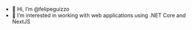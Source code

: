 - 👋 Hi, I’m @felipeguizzo
- 👀 I’m interested in working with web applications using .NET Core and NextJS

<!---
felipeguizzo/felipeguizzo is a ✨ special ✨ repository because its `README.md` (this file) appears on your GitHub profile.
You can click the Preview link to take a look at your changes.
--->
